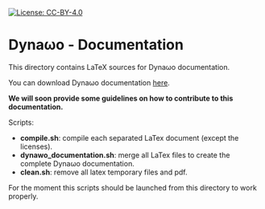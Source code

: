 <!--
    Except where otherwise noted, content in this documentation is Copyright (c)
    2015-2019, RTE (http://www.rte-france.com) and licensed under a
    CC-BY-4.0 (https://creativecommons.org/licenses/by/4.0/)
    license. All rights reserved.
-->
[![License: CC-BY-4.0](https://img.shields.io/badge/License-CC%20BY%204.0-lightgrey.svg)](https://creativecommons.org/licenses/by/4.0/)

# Dyna&omega;o - Documentation

This directory contains LaTeX sources for Dyna&omega;o documentation.

You can download Dyna&omega;o documentation [here](https://github.com/dynawo/dynawo/releases/download/v1.0.0/DynawoDocumentation.pdf).

**We will soon provide some guidelines on how to contribute to this documentation.**

Scripts:
* **compile.sh**: compile each separated LaTex document (except the licenses).
* **dynawo_documentation.sh**: merge all LaTex files to create the complete Dyna&omega;o documentation.
* **clean.sh**: remove all latex temporary files and pdf.

For the moment this scripts should be launched from this directory to work properly.
